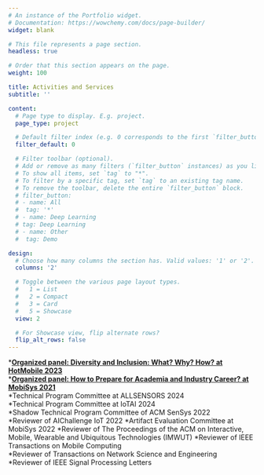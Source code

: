```yaml
---
# An instance of the Portfolio widget.
# Documentation: https://wowchemy.com/docs/page-builder/
widget: blank

# This file represents a page section.
headless: true

# Order that this section appears on the page.
weight: 100

title: Activities and Services
subtitle: ''

content:
  # Page type to display. E.g. project.
  page_type: project

  # Default filter index (e.g. 0 corresponds to the first `filter_button` instance below).
  filter_default: 0

  # Filter toolbar (optional).
  # Add or remove as many filters (`filter_button` instances) as you like.
  # To show all items, set `tag` to "*".
  # To filter by a specific tag, set `tag` to an existing tag name.
  # To remove the toolbar, delete the entire `filter_button` block.
  # filter_button:
  # - name: All
  #  tag: '*'
  # - name: Deep Learning
  # tag: Deep Learning
  # - name: Other
  #  tag: Demo

design:
  # Choose how many columns the section has. Valid values: '1' or '2'.
  columns: '2'

  # Toggle between the various page layout types.
  #   1 = List
  #   2 = Compact
  #   3 = Card
  #   5 = Showcase
  view: 2

  # For Showcase view, flip alternate rows?
  flip_alt_rows: false
---
```

*[**Organized panel: Diversity and Inclusion: What? Why? How? at HotMobile 2023**](https://twitter.com/ACMHotMobile/status/1628861209557753856)   
*[**Organized panel: How to Prepare for Academia and Industry Career? at MobiSys 2021**](https://www.sigmobile.org/mobisys/2021/flyer_N2Women_Mobisys21.pdf)   
*Technical Program Committee at ALLSENSORS 2024     
*Technical Program Committee at IoTAI 2024    
*Shadow Technical Program Committee of ACM SenSys 2022                  
*Reviewer of AIChallenge IoT 2022
*Artifact Evaluation Committee at MobiSys 2022 
*Reviewer of The Proceedings of the ACM on Interactive, Mobile, Wearable and Ubiquitous Technologies (IMWUT) 
*Reviewer of IEEE Transactions on Mobile Computing  
*Reviewer of Transactions on Network Science and Engineering       
*Reviewer of IEEE Signal Processing Letters        



